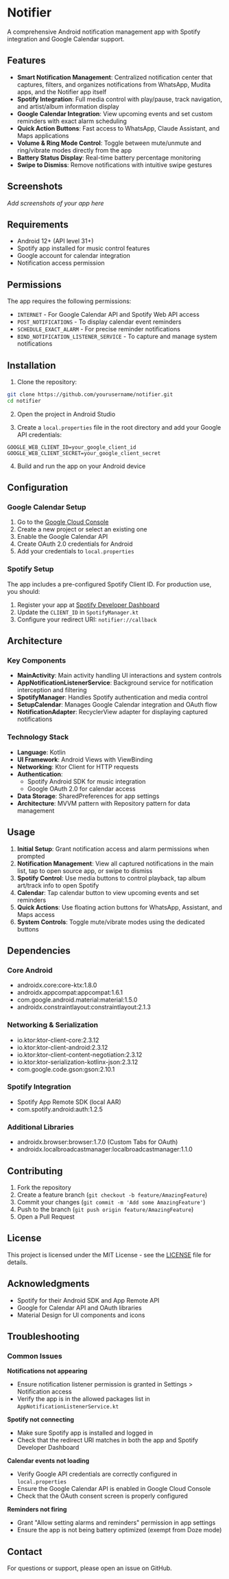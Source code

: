 # Notifier

A comprehensive Android notification management app with Spotify integration and Google Calendar support.

## Features

- **Smart Notification Management**: Centralized notification center that captures, filters, and organizes notifications from WhatsApp, Mudita apps, and the Notifier app itself
- **Spotify Integration**: Full media control with play/pause, track navigation, and artist/album information display
- **Google Calendar Integration**: View upcoming events and set custom reminders with exact alarm scheduling
- **Quick Action Buttons**: Fast access to WhatsApp, Claude Assistant, and Maps applications
- **Volume & Ring Mode Control**: Toggle between mute/unmute and ring/vibrate modes directly from the app
- **Battery Status Display**: Real-time battery percentage monitoring
- **Swipe to Dismiss**: Remove notifications with intuitive swipe gestures

## Screenshots

*Add screenshots of your app here*

## Requirements

- Android 12+ (API level 31+)
- Spotify app installed for music control features
- Google account for calendar integration
- Notification access permission

## Permissions

The app requires the following permissions:

- `INTERNET` - For Google Calendar API and Spotify Web API access
- `POST_NOTIFICATIONS` - To display calendar event reminders
- `SCHEDULE_EXACT_ALARM` - For precise reminder notifications
- `BIND_NOTIFICATION_LISTENER_SERVICE` - To capture and manage system notifications

## Installation

1. Clone the repository:
```bash
git clone https://github.com/yourusername/notifier.git
cd notifier
```

2. Open the project in Android Studio

3. Create a `local.properties` file in the root directory and add your Google API credentials:
```properties
GOOGLE_WEB_CLIENT_ID=your_google_client_id
GOOGLE_WEB_CLIENT_SECRET=your_google_client_secret
```

4. Build and run the app on your Android device

## Configuration

### Google Calendar Setup
1. Go to the [Google Cloud Console](https://console.cloud.google.com/)
2. Create a new project or select an existing one
3. Enable the Google Calendar API
4. Create OAuth 2.0 credentials for Android
5. Add your credentials to `local.properties`

### Spotify Setup
The app includes a pre-configured Spotify Client ID. For production use, you should:
1. Register your app at [Spotify Developer Dashboard](https://developer.spotify.com/dashboard/)
2. Update the `CLIENT_ID` in `SpotifyManager.kt`
3. Configure your redirect URI: `notifier://callback`

## Architecture

### Key Components

- **MainActivity**: Main activity handling UI interactions and system controls
- **AppNotificationListenerService**: Background service for notification interception and filtering
- **SpotifyManager**: Handles Spotify authentication and media control
- **SetupCalendar**: Manages Google Calendar integration and OAuth flow
- **NotificationAdapter**: RecyclerView adapter for displaying captured notifications

### Technology Stack

- **Language**: Kotlin
- **UI Framework**: Android Views with ViewBinding
- **Networking**: Ktor Client for HTTP requests
- **Authentication**: 
  - Spotify Android SDK for music integration
  - Google OAuth 2.0 for calendar access
- **Data Storage**: SharedPreferences for app settings
- **Architecture**: MVVM pattern with Repository pattern for data management

## Usage

1. **Initial Setup**: Grant notification access and alarm permissions when prompted
2. **Notification Management**: View all captured notifications in the main list, tap to open source app, or swipe to dismiss
3. **Spotify Control**: Use media buttons to control playback, tap album art/track info to open Spotify
4. **Calendar**: Tap calendar button to view upcoming events and set reminders
5. **Quick Actions**: Use floating action buttons for WhatsApp, Assistant, and Maps access
6. **System Controls**: Toggle mute/vibrate modes using the dedicated buttons

## Dependencies

### Core Android
- androidx.core:core-ktx:1.8.0
- androidx.appcompat:appcompat:1.6.1
- com.google.android.material:material:1.5.0
- androidx.constraintlayout:constraintlayout:2.1.3

### Networking & Serialization
- io.ktor:ktor-client-core:2.3.12
- io.ktor:ktor-client-android:2.3.12
- io.ktor:ktor-client-content-negotiation:2.3.12
- io.ktor:ktor-serialization-kotlinx-json:2.3.12
- com.google.code.gson:gson:2.10.1

### Spotify Integration
- Spotify App Remote SDK (local AAR)
- com.spotify.android:auth:1.2.5

### Additional Libraries
- androidx.browser:browser:1.7.0 (Custom Tabs for OAuth)
- androidx.localbroadcastmanager:localbroadcastmanager:1.1.0

## Contributing

1. Fork the repository
2. Create a feature branch (`git checkout -b feature/AmazingFeature`)
3. Commit your changes (`git commit -m 'Add some AmazingFeature'`)
4. Push to the branch (`git push origin feature/AmazingFeature`)
5. Open a Pull Request

## License

This project is licensed under the MIT License - see the [LICENSE](LICENSE) file for details.

## Acknowledgments

- Spotify for their Android SDK and App Remote API
- Google for Calendar API and OAuth libraries
- Material Design for UI components and icons

## Troubleshooting

### Common Issues

**Notifications not appearing**
- Ensure notification listener permission is granted in Settings > Notification access
- Verify the app is in the allowed packages list in `AppNotificationListenerService.kt`

**Spotify not connecting**
- Make sure Spotify app is installed and logged in
- Check that the redirect URI matches in both the app and Spotify Developer Dashboard

**Calendar events not loading**
- Verify Google API credentials are correctly configured in `local.properties`
- Ensure the Google Calendar API is enabled in Google Cloud Console
- Check that the OAuth consent screen is properly configured

**Reminders not firing**
- Grant "Allow setting alarms and reminders" permission in app settings
- Ensure the app is not being battery optimized (exempt from Doze mode)

## Contact

For questions or support, please open an issue on GitHub.